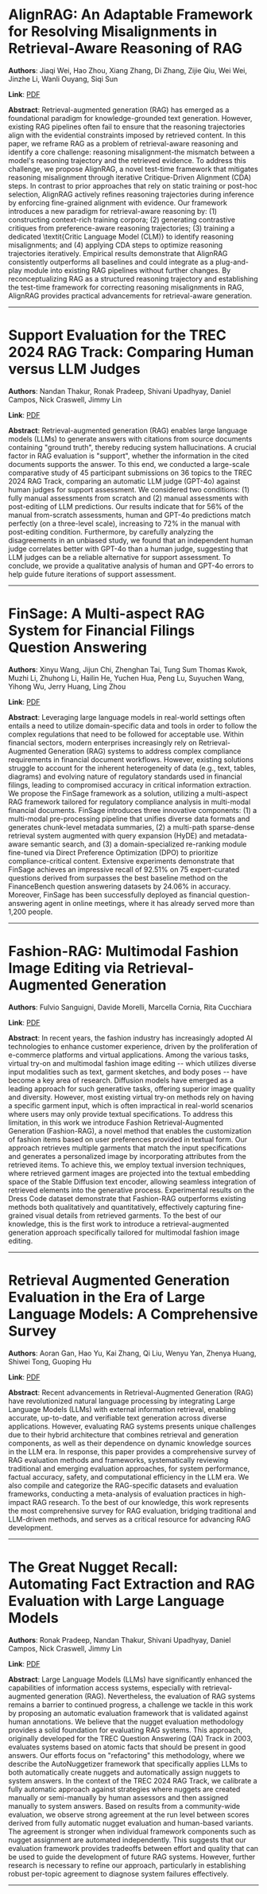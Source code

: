 # AlignRAG: An Adaptable Framework for Resolving Misalignments in Retrieval-Aware Reasoning of RAG 

**Authors**: Jiaqi Wei, Hao Zhou, Xiang Zhang, Di Zhang, Zijie Qiu, Wei Wei, Jinzhe Li, Wanli Ouyang, Siqi Sun  

**Link**: [PDF](https://arxiv.org/pdf/2504.14858)  

**Abstract**: Retrieval-augmented generation (RAG) has emerged as a foundational paradigm for knowledge-grounded text generation. However, existing RAG pipelines often fail to ensure that the reasoning trajectories align with the evidential constraints imposed by retrieved content. In this paper, we reframe RAG as a problem of retrieval-aware reasoning and identify a core challenge: reasoning misalignment-the mismatch between a model's reasoning trajectory and the retrieved evidence. To address this challenge, we propose AlignRAG, a novel test-time framework that mitigates reasoning misalignment through iterative Critique-Driven Alignment (CDA) steps. In contrast to prior approaches that rely on static training or post-hoc selection, AlignRAG actively refines reasoning trajectories during inference by enforcing fine-grained alignment with evidence. Our framework introduces a new paradigm for retrieval-aware reasoning by: (1) constructing context-rich training corpora; (2) generating contrastive critiques from preference-aware reasoning trajectories; (3) training a dedicated \textit{Critic Language Model (CLM)} to identify reasoning misalignments; and (4) applying CDA steps to optimize reasoning trajectories iteratively. Empirical results demonstrate that AlignRAG consistently outperforms all baselines and could integrate as a plug-and-play module into existing RAG pipelines without further changes. By reconceptualizing RAG as a structured reasoning trajectory and establishing the test-time framework for correcting reasoning misalignments in RAG, AlignRAG provides practical advancements for retrieval-aware generation. 

---
# Support Evaluation for the TREC 2024 RAG Track: Comparing Human versus LLM Judges 

**Authors**: Nandan Thakur, Ronak Pradeep, Shivani Upadhyay, Daniel Campos, Nick Craswell, Jimmy Lin  

**Link**: [PDF](https://arxiv.org/pdf/2504.15205)  

**Abstract**: Retrieval-augmented generation (RAG) enables large language models (LLMs) to generate answers with citations from source documents containing "ground truth", thereby reducing system hallucinations. A crucial factor in RAG evaluation is "support", whether the information in the cited documents supports the answer. To this end, we conducted a large-scale comparative study of 45 participant submissions on 36 topics to the TREC 2024 RAG Track, comparing an automatic LLM judge (GPT-4o) against human judges for support assessment. We considered two conditions: (1) fully manual assessments from scratch and (2) manual assessments with post-editing of LLM predictions. Our results indicate that for 56% of the manual from-scratch assessments, human and GPT-4o predictions match perfectly (on a three-level scale), increasing to 72% in the manual with post-editing condition. Furthermore, by carefully analyzing the disagreements in an unbiased study, we found that an independent human judge correlates better with GPT-4o than a human judge, suggesting that LLM judges can be a reliable alternative for support assessment. To conclude, we provide a qualitative analysis of human and GPT-4o errors to help guide future iterations of support assessment. 

---
# FinSage: A Multi-aspect RAG System for Financial Filings Question Answering 

**Authors**: Xinyu Wang, Jijun Chi, Zhenghan Tai, Tung Sum Thomas Kwok, Muzhi Li, Zhuhong Li, Hailin He, Yuchen Hua, Peng Lu, Suyuchen Wang, Yihong Wu, Jerry Huang, Ling Zhou  

**Link**: [PDF](https://arxiv.org/pdf/2504.14493)  

**Abstract**: Leveraging large language models in real-world settings often entails a need to utilize domain-specific data and tools in order to follow the complex regulations that need to be followed for acceptable use. Within financial sectors, modern enterprises increasingly rely on Retrieval-Augmented Generation (RAG) systems to address complex compliance requirements in financial document workflows. However, existing solutions struggle to account for the inherent heterogeneity of data (e.g., text, tables, diagrams) and evolving nature of regulatory standards used in financial filings, leading to compromised accuracy in critical information extraction. We propose the FinSage framework as a solution, utilizing a multi-aspect RAG framework tailored for regulatory compliance analysis in multi-modal financial documents. FinSage introduces three innovative components: (1) a multi-modal pre-processing pipeline that unifies diverse data formats and generates chunk-level metadata summaries, (2) a multi-path sparse-dense retrieval system augmented with query expansion (HyDE) and metadata-aware semantic search, and (3) a domain-specialized re-ranking module fine-tuned via Direct Preference Optimization (DPO) to prioritize compliance-critical content. Extensive experiments demonstrate that FinSage achieves an impressive recall of 92.51% on 75 expert-curated questions derived from surpasses the best baseline method on the FinanceBench question answering datasets by 24.06% in accuracy. Moreover, FinSage has been successfully deployed as financial question-answering agent in online meetings, where it has already served more than 1,200 people. 

---
# Fashion-RAG: Multimodal Fashion Image Editing via Retrieval-Augmented Generation 

**Authors**: Fulvio Sanguigni, Davide Morelli, Marcella Cornia, Rita Cucchiara  

**Link**: [PDF](https://arxiv.org/pdf/2504.14011)  

**Abstract**: In recent years, the fashion industry has increasingly adopted AI technologies to enhance customer experience, driven by the proliferation of e-commerce platforms and virtual applications. Among the various tasks, virtual try-on and multimodal fashion image editing -- which utilizes diverse input modalities such as text, garment sketches, and body poses -- have become a key area of research. Diffusion models have emerged as a leading approach for such generative tasks, offering superior image quality and diversity. However, most existing virtual try-on methods rely on having a specific garment input, which is often impractical in real-world scenarios where users may only provide textual specifications. To address this limitation, in this work we introduce Fashion Retrieval-Augmented Generation (Fashion-RAG), a novel method that enables the customization of fashion items based on user preferences provided in textual form. Our approach retrieves multiple garments that match the input specifications and generates a personalized image by incorporating attributes from the retrieved items. To achieve this, we employ textual inversion techniques, where retrieved garment images are projected into the textual embedding space of the Stable Diffusion text encoder, allowing seamless integration of retrieved elements into the generative process. Experimental results on the Dress Code dataset demonstrate that Fashion-RAG outperforms existing methods both qualitatively and quantitatively, effectively capturing fine-grained visual details from retrieved garments. To the best of our knowledge, this is the first work to introduce a retrieval-augmented generation approach specifically tailored for multimodal fashion image editing. 

---
# Retrieval Augmented Generation Evaluation in the Era of Large Language Models: A Comprehensive Survey 

**Authors**: Aoran Gan, Hao Yu, Kai Zhang, Qi Liu, Wenyu Yan, Zhenya Huang, Shiwei Tong, Guoping Hu  

**Link**: [PDF](https://arxiv.org/pdf/2504.14891)  

**Abstract**: Recent advancements in Retrieval-Augmented Generation (RAG) have revolutionized natural language processing by integrating Large Language Models (LLMs) with external information retrieval, enabling accurate, up-to-date, and verifiable text generation across diverse applications. However, evaluating RAG systems presents unique challenges due to their hybrid architecture that combines retrieval and generation components, as well as their dependence on dynamic knowledge sources in the LLM era. In response, this paper provides a comprehensive survey of RAG evaluation methods and frameworks, systematically reviewing traditional and emerging evaluation approaches, for system performance, factual accuracy, safety, and computational efficiency in the LLM era. We also compile and categorize the RAG-specific datasets and evaluation frameworks, conducting a meta-analysis of evaluation practices in high-impact RAG research. To the best of our knowledge, this work represents the most comprehensive survey for RAG evaluation, bridging traditional and LLM-driven methods, and serves as a critical resource for advancing RAG development. 

---
# The Great Nugget Recall: Automating Fact Extraction and RAG Evaluation with Large Language Models 

**Authors**: Ronak Pradeep, Nandan Thakur, Shivani Upadhyay, Daniel Campos, Nick Craswell, Jimmy Lin  

**Link**: [PDF](https://arxiv.org/pdf/2504.15068)  

**Abstract**: Large Language Models (LLMs) have significantly enhanced the capabilities of information access systems, especially with retrieval-augmented generation (RAG). Nevertheless, the evaluation of RAG systems remains a barrier to continued progress, a challenge we tackle in this work by proposing an automatic evaluation framework that is validated against human annotations. We believe that the nugget evaluation methodology provides a solid foundation for evaluating RAG systems. This approach, originally developed for the TREC Question Answering (QA) Track in 2003, evaluates systems based on atomic facts that should be present in good answers. Our efforts focus on "refactoring" this methodology, where we describe the AutoNuggetizer framework that specifically applies LLMs to both automatically create nuggets and automatically assign nuggets to system answers. In the context of the TREC 2024 RAG Track, we calibrate a fully automatic approach against strategies where nuggets are created manually or semi-manually by human assessors and then assigned manually to system answers. Based on results from a community-wide evaluation, we observe strong agreement at the run level between scores derived from fully automatic nugget evaluation and human-based variants. The agreement is stronger when individual framework components such as nugget assignment are automated independently. This suggests that our evaluation framework provides tradeoffs between effort and quality that can be used to guide the development of future RAG systems. However, further research is necessary to refine our approach, particularly in establishing robust per-topic agreement to diagnose system failures effectively. 

---
